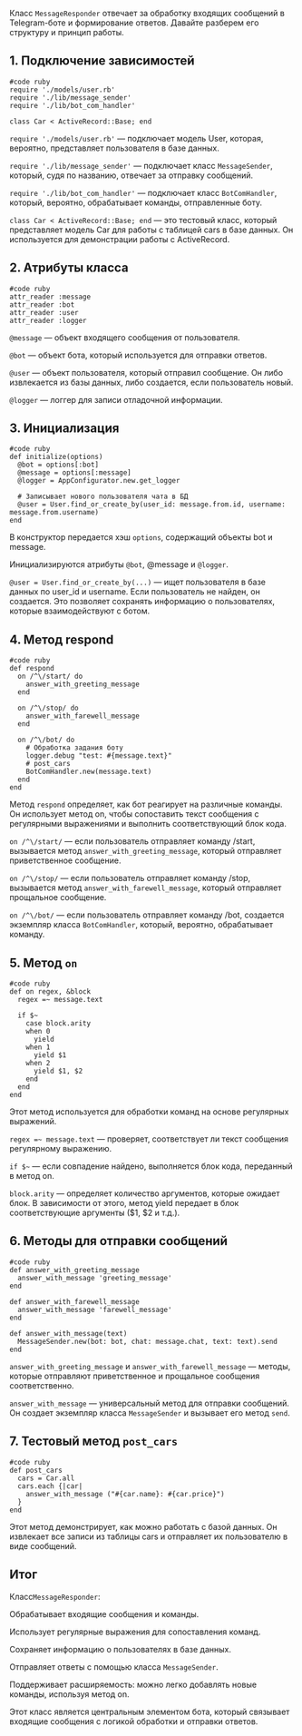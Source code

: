 Класс `MessageResponder` отвечает за обработку входящих сообщений в Telegram-боте и формирование ответов. Давайте разберем его структуру и принцип работы.

## 1. Подключение зависимостей
```
#code ruby
require './models/user.rb'
require './lib/message_sender'
require './lib/bot_com_handler'

class Car < ActiveRecord::Base; end
```
`require './models/user.rb'` — подключает модель User, которая, вероятно, представляет пользователя в базе данных.

`require './lib/message_sender'` — подключает класс `MessageSender`, который, судя по названию, отвечает за отправку сообщений.

`require './lib/bot_com_handler'` — подключает класс `BotComHandler`, который, вероятно, обрабатывает команды, отправленные боту.

`class Car < ActiveRecord::Base; end` — это тестовый класс, который представляет модель Car для работы с таблицей cars в базе данных. Он используется для демонстрации работы с ActiveRecord.

## 2. Атрибуты класса
```
#code ruby
attr_reader :message
attr_reader :bot
attr_reader :user
attr_reader :logger
```
`@message` — объект входящего сообщения от пользователя.

`@bot` — объект бота, который используется для отправки ответов.

`@user` — объект пользователя, который отправил сообщение. Он либо извлекается из базы данных, либо создается, если пользователь новый.

`@logger` — логгер для записи отладочной информации.

## 3. Инициализация
```
#code ruby
def initialize(options)
  @bot = options[:bot]
  @message = options[:message]
  @logger = AppConfigurator.new.get_logger

  # Записывает нового пользователя чата в БД
  @user = User.find_or_create_by(user_id: message.from.id, username: message.from.username)
end
```
В конструктор передается хэш `options`, содержащий объекты bot и message.

Инициализируются атрибуты `@bot`, @message и `@logger`.

`@user = User.find_or_create_by(...)` — ищет пользователя в базе данных по user_id и username. Если пользователь не найден, он создается. Это позволяет сохранять информацию о пользователях, которые взаимодействуют с ботом.

## 4. Метод respond
```
#code ruby
def respond 
  on /^\/start/ do
    answer_with_greeting_message
  end

  on /^\/stop/ do
    answer_with_farewell_message
  end
  
  on /^\/bot/ do
    # Обработка задания боту
    logger.debug "test: #{message.text}"
    # post_cars
    BotComHandler.new(message.text)
  end
end
```
Метод `respond` определяет, как бот реагирует на различные команды. Он использует метод on, чтобы сопоставить текст сообщения с регулярными выражениями и выполнить соответствующий блок кода.

`on /^\/start/` — если пользователь отправляет команду /start, вызывается метод `answer_with_greeting_message`, который отправляет приветственное сообщение.

`on /^\/stop/` — если пользователь отправляет команду /stop, вызывается метод `answer_with_farewell_message`, который отправляет прощальное сообщение.

`on /^\/bot/` — если пользователь отправляет команду /bot, создается экземпляр класса `BotComHandler`, который, вероятно, обрабатывает команду.

## 5. Метод `on`
```
#code ruby
def on regex, &block
  regex =~ message.text

  if $~
    case block.arity
    when 0
      yield
    when 1
      yield $1
    when 2
      yield $1, $2
    end
  end
end
```
Этот метод используется для обработки команд на основе регулярных выражений.

`regex =~ message.text` — проверяет, соответствует ли текст сообщения регулярному выражению.

`if $~` — если совпадение найдено, выполняется блок кода, переданный в метод on.

`block.arity` — определяет количество аргументов, которые ожидает блок. В зависимости от этого, метод yield передает в блок соответствующие аргументы ($1, $2 и т.д.).

## 6. Методы для отправки сообщений
```
#code ruby
def answer_with_greeting_message
  answer_with_message 'greeting_message'
end

def answer_with_farewell_message
  answer_with_message 'farewell_message'
end

def answer_with_message(text)
  MessageSender.new(bot: bot, chat: message.chat, text: text).send
end
```
`answer_with_greeting_message` и `answer_with_farewell_message` — методы, которые отправляют приветственное и прощальное сообщения соответственно.

`answer_with_message` — универсальный метод для отправки сообщений. Он создает экземпляр класса `MessageSender` и вызывает его метод `send`.

## 7. Тестовый метод `post_cars`
```
#code ruby
def post_cars
  cars = Car.all
  cars.each {|car| 
    answer_with_message ("#{car.name}: #{car.price}")
  }
end
```
Этот метод демонстрирует, как можно работать с базой данных. Он извлекает все записи из таблицы cars и отправляет их пользователю в виде сообщений.

## Итог
Класс`MessageResponder`:

Обрабатывает входящие сообщения и команды.

Использует регулярные выражения для сопоставления команд.

Сохраняет информацию о пользователях в базе данных.

Отправляет ответы с помощью класса `MessageSender`.

Поддерживает расширяемость: можно легко добавлять новые команды, используя метод on.

Этот класс является центральным элементом бота, который связывает входящие сообщения с логикой обработки и отправки ответов.